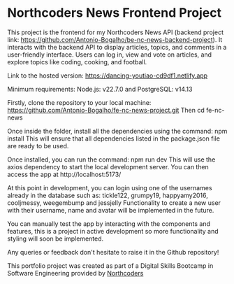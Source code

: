# Northcoders News Frontend Project

This project is the frontend for my Northcoders News API (backend project link: https://github.com/Antonio-Bogalho/be-nc-news-backend-project).
It interacts with the backend API to display articles, topics, and comments in a user-friendly interface. Users can log in, view and vote on articles, and explore topics like coding, cooking, and football.

Link to the hosted version: https://dancing-youtiao-cd9df1.netlify.app

Minimum requirements: Node.js: v22.7.0 and PostgreSQL: v14.13

Firstly, clone the repository to your local machine: https://github.com/Antonio-Bogalho/fe-nc-news-project.git
Then cd fe-nc-news

Once inside the folder, install all the dependencies using the command: npm install
This will ensure that all dependencies listed in the package.json file are ready to be used.

Once installed, you can run the command: npm run dev
This will use the axios dependency to start the local development server.
You can then access the app at http://localhost:5173/ 

At this point in development, you can login using one of the usernames already in the database such as: tickle122, grumpy19, happyamy2016, cooljmessy, weegembump and jessjelly
Functionality to create a new user with their username, name and avatar will be implemented in the future.

You can manually test the app by interacting with the components and features, this is a project
in active development so more functionality and styling will soon be implemented.

Any queries or feedback don't hesitate to raise it in the Github repository!

This portfolio project was created as part of a Digital Skills Bootcamp in Software Engineering provided by [Northcoders](https://northcoders.com/)